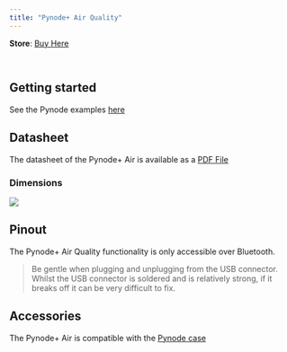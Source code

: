 ```yaml
---
title: "Pynode+ Air Quality"
---
```

**Store**: [Buy Here](https://pycom.io/product/pynode-airq/)

## ![]()

## Getting started

See the Pynode examples [here](/tutorials/pynode/)

## Datasheet

The datasheet of the Pynode+ Air is available as a [PDF File](/assets/gitbook/specsheets/datasheet_pynode_airQ.pdf)

### Dimensions

![](/gitbook/assets/pynodeair.png)

## Pinout

The Pynode+ Air Quality functionality is only accessible over Bluetooth. 

> Be gentle when plugging and unplugging from the USB connector. Whilst the USB connector is soldered and is relatively strong, if it breaks off it can be very difficult to fix.

## Accessories

The Pynode+ Air is compatible with the [Pynode case](../accessories/pynodecase/)
